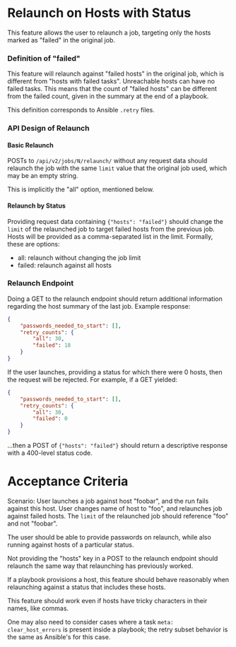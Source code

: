 # Relaunch on Hosts with Status

This feature allows the user to relaunch a job, targeting only the hosts marked
as "failed" in the original job.

### Definition of "failed"

This feature will relaunch against "failed hosts" in the original job, which
is different from "hosts with failed tasks". Unreachable hosts can have
no failed tasks. This means that the count of "failed hosts" can be different
from the failed count, given in the summary at the end of a playbook.

This definition corresponds to Ansible `.retry` files.

### API Design of Relaunch

#### Basic Relaunch

POSTs to `/api/v2/jobs/N/relaunch/` without any request data should relaunch
the job with the same `limit` value that the original job used, which
may be an empty string.

This is implicitly the "all" option, mentioned below.

#### Relaunch by Status

Providing request data containing `{"hosts": "failed"}` should change
the `limit` of the relaunched job to target failed hosts from the previous
job. Hosts will be provided as a comma-separated list in the limit. Formally,
these are options:

 - all: relaunch without changing the job limit
 - failed: relaunch against all hosts

### Relaunch Endpoint

Doing a GET to the relaunch endpoint should return additional information
regarding the host summary of the last job. Example response:

```json
{
    "passwords_needed_to_start": [],
    "retry_counts": {
        "all": 30,
        "failed": 18
    }
}
```

If the user launches, providing a status for which there were 0 hosts,
then the request will be rejected. For example, if a GET yielded:

```json
{
    "passwords_needed_to_start": [],
    "retry_counts": {
        "all": 30,
        "failed": 0
    }
}
```

...then a POST of `{"hosts": "failed"}` should return a descriptive response
with a 400-level status code.

# Acceptance Criteria

Scenario: User launches a job against host "foobar", and the run fails
against this host. User changes name of host to "foo", and relaunches job
against failed hosts. The `limit` of the relaunched job should reference
"foo" and not "foobar".

The user should be able to provide passwords on relaunch, while also
running against hosts of a particular status.

Not providing the "hosts" key in a POST to the relaunch endpoint should
relaunch the same way that relaunching has previously worked.

If a playbook provisions a host, this feature should behave reasonably
when relaunching against a status that includes these hosts.

This feature should work even if hosts have tricky characters in their names,
like commas.

One may also need to consider cases where a task `meta: clear_host_errors` is present
inside a playbook; the retry subset behavior is the same as Ansible's
for this case.
